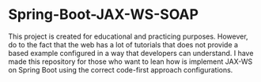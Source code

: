# Spring-Boot-JAX-WS-SOAP
This project is created for educational and practicing purposes. However, do to the fact that the web has a lot of tutorials that does not provide a based example configured in a way that developers can understand. I have made this repository for those who want to lean how is implement JAX-WS on Spring Boot using the correct code-first approach configurations.
